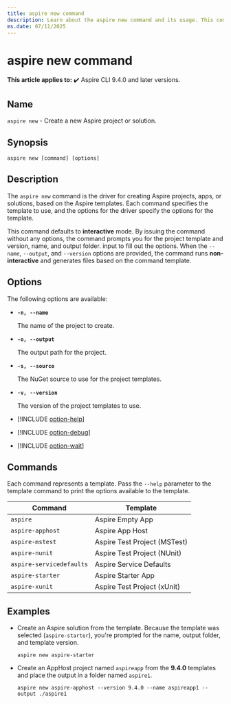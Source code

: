 ```yaml
---
title: aspire new command
description: Learn about the aspire new command and its usage. This command creates new Aspire projects or solutions.
ms.date: 07/11/2025
---
```

# aspire new command

**This article applies to:** ✔️ Aspire CLI 9.4.0 and later versions.

## Name

`aspire new` - Create a new Aspire project or solution.

## Synopsis

```Command
aspire new [command] [options]
```

## Description

The `aspire new` command is the driver for creating Aspire projects, apps, or solutions, based on the Aspire templates. Each command specifies the template to use, and the options for the driver specify the options for the template.

This command defaults to **interactive** mode. By issuing the command without any options, the command prompts you for the project template and version, name, and output folder. input to fill out the options. When the `--name`, `--output`, and `--version` options are provided, the command runs **non-interactive** and generates files based on the command template.

## Options

The following options are available:

- **`-n, --name`**

  The name of the project to create.

- **`-o, --output`**

  The output path for the project.

- **`-s, --source`**

  The NuGet source to use for the project templates.

- **`-v, --version`**

  The version of the project templates to use.

- [!INCLUDE [option-help](includes/option-help.md)]

- [!INCLUDE [option-debug](includes/option-debug.md)]

- [!INCLUDE [option-wait](includes/option-wait.md)]

## Commands

Each command represents a template. Pass the `--help` parameter to the template command to print the options available to the template.

| Command                  | Template                     |
|--------------------------|------------------------------|
| `aspire`                 | Aspire Empty App             |
| `aspire-apphost`         | Aspire App Host              |
| `aspire-mstest`          | Aspire Test Project (MSTest) |
| `aspire-nunit`           | Aspire Test Project (NUnit)  |
| `aspire-servicedefaults` | Aspire Service Defaults      |
| `aspire-starter`         | Aspire Starter App           |
| `aspire-xunit`           | Aspire Test Project (xUnit)  |

## Examples

- Create an Aspire solution from the template. Because the template was selected (`aspire-starter`), you're prompted for the name, output folder, and template version.

  ```Command
  aspire new aspire-starter
  ```

- Create an AppHost project named `aspireapp` from the **9.4.0** templates and place the output in a folder named `aspire1`.

  ```Command
  aspire new aspire-apphost --version 9.4.0 --name aspireapp1 --output ./aspire1
  ```
